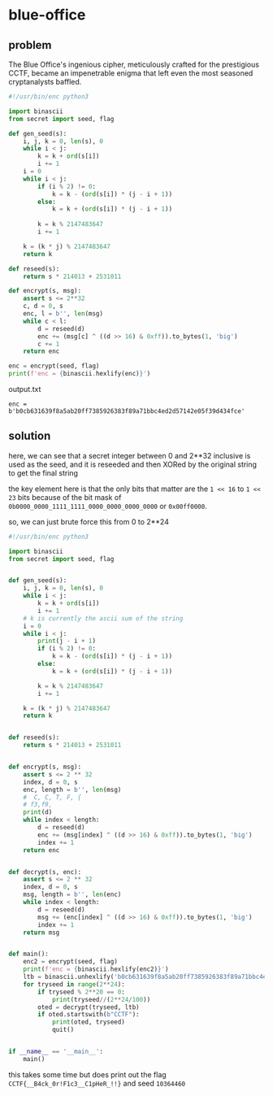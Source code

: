 # blue-office

## problem

The Blue Office's ingenious cipher, meticulously crafted for the prestigious CCTF, became an impenetrable enigma that left even the most seasoned cryptanalysts baffled.

```py
#!/usr/bin/enc python3

import binascii
from secret import seed, flag

def gen_seed(s):
	i, j, k = 0, len(s), 0
	while i < j:
		k = k + ord(s[i])
		i += 1
	i = 0
	while i < j:
		if (i % 2) != 0:
			k = k - (ord(s[i]) * (j - i + 1))            
		else:
			k = k + (ord(s[i]) * (j - i + 1))
	
		k = k % 2147483647
		i += 1

	k = (k * j) % 2147483647
	return k

def reseed(s):
	return s * 214013 + 2531011

def encrypt(s, msg):
	assert s <= 2**32
	c, d = 0, s
	enc, l = b'', len(msg)
	while c < l:
		d = reseed(d)
		enc += (msg[c] ^ ((d >> 16) & 0xff)).to_bytes(1, 'big')
		c += 1
	return enc

enc = encrypt(seed, flag)
print(f'enc = {binascii.hexlify(enc)}')
```

output.txt
```
enc = b'b0cb631639f8a5ab20ff7385926383f89a71bbc4ed2d57142e05f39d434fce'
```

## solution

here, we can see that a secret integer between 0 and 2**32 inclusive is used as the seed, and it is reseeded and then XORed by the original string to get the final string

the key element here is that the only bits that matter are the `1 << 16` to `1 << 23` bits because of the bit mask of `0b0000_0000_1111_1111_0000_0000_0000_0000` or `0x00ff0000`.

so, we can just brute force this from 0 to 2**24

```py
#!/usr/bin/enc python3

import binascii
from secret import seed, flag


def gen_seed(s):
    i, j, k = 0, len(s), 0
    while i < j:
        k = k + ord(s[i])
        i += 1
    # k is currently the ascii sum of the string
    i = 0
    while i < j:
        print(j - i + 1)
        if (i % 2) != 0:
            k = k - (ord(s[i]) * (j - i + 1))
        else:
            k = k + (ord(s[i]) * (j - i + 1))

        k = k % 2147483647
        i += 1

    k = (k * j) % 2147483647
    return k


def reseed(s):
    return s * 214013 + 2531011


def encrypt(s, msg):
    assert s <= 2 ** 32
    index, d = 0, s
    enc, length = b'', len(msg)
    #  C, C, T, F, {
    # f3,f9,
    print(d)
    while index < length:
        d = reseed(d)
        enc += (msg[index] ^ ((d >> 16) & 0xff)).to_bytes(1, 'big')
        index += 1
    return enc


def decrypt(s, enc):
    assert s <= 2 ** 32
    index, d = 0, s
    msg, length = b'', len(enc)
    while index < length:
        d = reseed(d)
        msg += (enc[index] ^ ((d >> 16) & 0xff)).to_bytes(1, 'big')
        index += 1
    return msg


def main():
    enc2 = encrypt(seed, flag)
    print(f'enc = {binascii.hexlify(enc2)}')
    ltb = binascii.unhexlify('b0cb631639f8a5ab20ff7385926383f89a71bbc4ed2d57142e05f39d434fce')
    for tryseed in range(2**24):
        if tryseed % 2**20 == 0:
            print(tryseed//(2**24/100))
        oted = decrypt(tryseed, ltb)
        if oted.startswith(b"CCTF"):
            print(oted, tryseed)
            quit()


if __name__ == '__main__':
    main()
```

this takes some time but does print out the flag `CCTF{__B4ck_0r!F1c3__C1pHeR_!!}` and seed `10364460`
